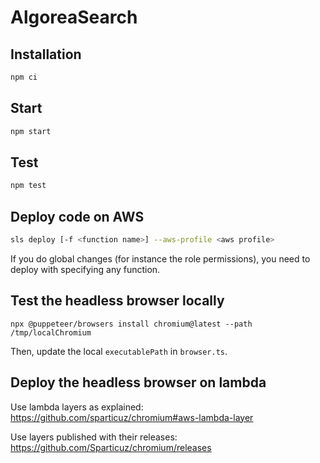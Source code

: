 # AlgoreaSearch

## Installation

```sh
npm ci
```

## Start

```sh
npm start
```


## Test

```sh
npm test
```

## Deploy code on AWS

```sh
sls deploy [-f <function name>] --aws-profile <aws profile>
```

If you do global changes (for instance the role permissions), you need to deploy with specifying any function.

## Test the headless browser locally

```
npx @puppeteer/browsers install chromium@latest --path /tmp/localChromium
```
Then, update the local `executablePath` in `browser.ts`.

## Deploy the headless browser on lambda

Use lambda layers as explained: https://github.com/sparticuz/chromium#aws-lambda-layer

Use layers published with their releases: https://github.com/Sparticuz/chromium/releases
